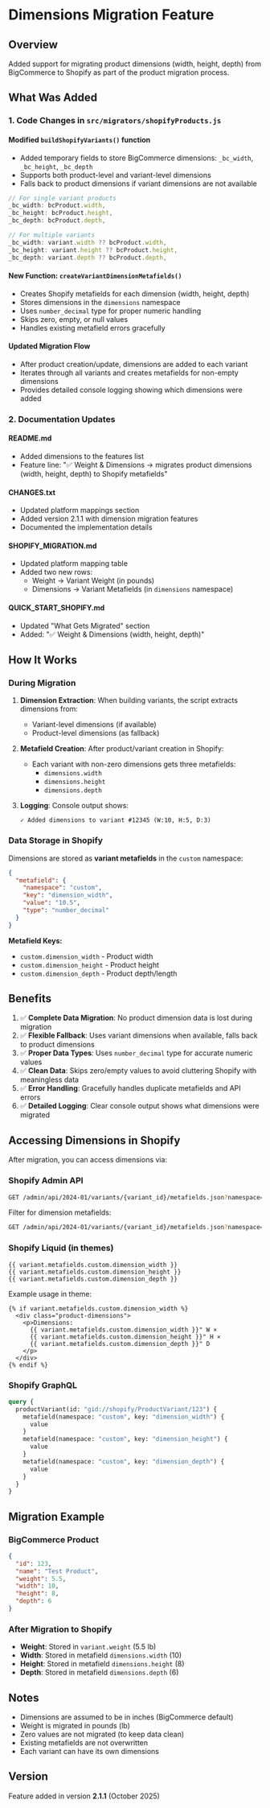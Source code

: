 # Dimensions Migration Feature

## Overview
Added support for migrating product dimensions (width, height, depth) from BigCommerce to Shopify as part of the product migration process.

## What Was Added

### 1. Code Changes in `src/migrators/shopifyProducts.js`

#### Modified `buildShopifyVariants()` function
- Added temporary fields to store BigCommerce dimensions: `_bc_width`, `_bc_height`, `_bc_depth`
- Supports both product-level and variant-level dimensions
- Falls back to product dimensions if variant dimensions are not available

```javascript
// For single variant products
_bc_width: bcProduct.width,
_bc_height: bcProduct.height,
_bc_depth: bcProduct.depth,

// For multiple variants
_bc_width: variant.width ?? bcProduct.width,
_bc_height: variant.height ?? bcProduct.height,
_bc_depth: variant.depth ?? bcProduct.depth,
```

#### New Function: `createVariantDimensionMetafields()`
- Creates Shopify metafields for each dimension (width, height, depth)
- Stores dimensions in the `dimensions` namespace
- Uses `number_decimal` type for proper numeric handling
- Skips zero, empty, or null values
- Handles existing metafield errors gracefully

#### Updated Migration Flow
- After product creation/update, dimensions are added to each variant
- Iterates through all variants and creates metafields for non-empty dimensions
- Provides detailed console logging showing which dimensions were added

### 2. Documentation Updates

#### README.md
- Added dimensions to the features list
- Feature line: "✅ Weight & Dimensions → migrates product dimensions (width, height, depth) to Shopify metafields"

#### CHANGES.txt
- Updated platform mappings section
- Added version 2.1.1 with dimension migration features
- Documented the implementation details

#### SHOPIFY_MIGRATION.md
- Updated platform mapping table
- Added two new rows:
  - Weight → Variant Weight (in pounds)
  - Dimensions → Variant Metafields (in `dimensions` namespace)

#### QUICK_START_SHOPIFY.md
- Updated "What Gets Migrated" section
- Added: "✅ Weight & Dimensions (width, height, depth)"

## How It Works

### During Migration

1. **Dimension Extraction**: When building variants, the script extracts dimensions from:
   - Variant-level dimensions (if available)
   - Product-level dimensions (as fallback)

2. **Metafield Creation**: After product/variant creation in Shopify:
   - Each variant with non-zero dimensions gets three metafields:
     - `dimensions.width`
     - `dimensions.height`
     - `dimensions.depth`

3. **Logging**: Console output shows:
   ```
   ✓ Added dimensions to variant #12345 (W:10, H:5, D:3)
   ```

### Data Storage in Shopify

Dimensions are stored as **variant metafields** in the `custom` namespace:

```json
{
  "metafield": {
    "namespace": "custom",
    "key": "dimension_width",
    "value": "10.5",
    "type": "number_decimal"
  }
}
```

**Metafield Keys:**
- `custom.dimension_width` - Product width
- `custom.dimension_height` - Product height
- `custom.dimension_depth` - Product depth/length

## Benefits

1. ✅ **Complete Data Migration**: No product dimension data is lost during migration
2. ✅ **Flexible Fallback**: Uses variant dimensions when available, falls back to product dimensions
3. ✅ **Proper Data Types**: Uses `number_decimal` type for accurate numeric values
4. ✅ **Clean Data**: Skips zero/empty values to avoid cluttering Shopify with meaningless data
5. ✅ **Error Handling**: Gracefully handles duplicate metafields and API errors
6. ✅ **Detailed Logging**: Clear console output shows what dimensions were migrated

## Accessing Dimensions in Shopify

After migration, you can access dimensions via:

### Shopify Admin API
```bash
GET /admin/api/2024-01/variants/{variant_id}/metafields.json?namespace=custom
```

Filter for dimension metafields:
```bash
GET /admin/api/2024-01/variants/{variant_id}/metafields.json?namespace=custom&key=dimension_width
```

### Shopify Liquid (in themes)
```liquid
{{ variant.metafields.custom.dimension_width }}
{{ variant.metafields.custom.dimension_height }}
{{ variant.metafields.custom.dimension_depth }}
```

Example usage in theme:
```liquid
{% if variant.metafields.custom.dimension_width %}
  <div class="product-dimensions">
    <p>Dimensions: 
      {{ variant.metafields.custom.dimension_width }}" W × 
      {{ variant.metafields.custom.dimension_height }}" H × 
      {{ variant.metafields.custom.dimension_depth }}" D
    </p>
  </div>
{% endif %}
```

### Shopify GraphQL
```graphql
query {
  productVariant(id: "gid://shopify/ProductVariant/123") {
    metafield(namespace: "custom", key: "dimension_width") {
      value
    }
    metafield(namespace: "custom", key: "dimension_height") {
      value
    }
    metafield(namespace: "custom", key: "dimension_depth") {
      value
    }
  }
}
```

## Migration Example

### BigCommerce Product
```json
{
  "id": 123,
  "name": "Test Product",
  "weight": 5.5,
  "width": 10,
  "height": 8,
  "depth": 6
}
```

### After Migration to Shopify
- **Weight**: Stored in `variant.weight` (5.5 lb)
- **Width**: Stored in metafield `dimensions.width` (10)
- **Height**: Stored in metafield `dimensions.height` (8)
- **Depth**: Stored in metafield `dimensions.depth` (6)

## Notes

- Dimensions are assumed to be in inches (BigCommerce default)
- Weight is migrated in pounds (lb)
- Zero values are not migrated (to keep data clean)
- Existing metafields are not overwritten
- Each variant can have its own dimensions

## Version

Feature added in version **2.1.1** (October 2025)


